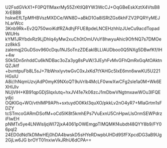 U2FsdGVkX1+F0PQ11MaxrMy55ZrKtIQ8YW3WcCJ+OqGBeEskXztX4VtsB8XrEBBB
hskwEfLTpMfHBVszMXDCe/WN8D+aBkD1Oa8ISRtZGs6khFZV2PQRYyMEJhLarWcc
3Knb9Rk+Ev2Q750woiKdfRZAdhjFFUE8pdeLNCEHzhhIzJUeCu9acdTopadWlUHs
kYM1JRYbdxRz9LjDhIq4yMw2xuCh0tOmUVuY8hwyuAhic9OfrNQ7s7DMOezz8kkS
zalemqj2GuDSov960cDqu1NJSoTnzZDEakIBLLlAUDboo0Q5NXg5DBwfKf/IH+4w
S0k5Dn5nhddCu6kNDBac3oZa3yg8sPuW/3JEyhFvMvGFhQmRxGqAtOAktnQZJktf
+bvmtpuFb8L5sJ+7IbWnxIyvtwGvC0xJxKd7tYAHGc5IxE6mn6wwKU5U221HGslU
A8i//hNqmUzvjAdP0myK9NXoQT9uVrIb4McLF0wwXwCFg2sIe1a0M+Wk6EXHIJIv
NUjVlH+KB91qpGDjSlqxlutq+hxJV41e7k06zcJ1mDbwVNgtmxawWOu3lFQEydjc
OQKlGq+WO/vthlMP9APh+sxtuydO0KkI3quXO/pkkLv2nO4yR7+MlaGrtm1sFDZY
tcSTmcoGARmDSofM+oCd5IK8t5kmhEPs7VuExnU5CnHpwLlsOrmSEWPdrziFlwEH
pNMTx5ye4LNWlsIjqWI72jxA4061pOWEmgpTlMQMKf4ubdt48QYY8b9/FY06pql2
24ED0dNd1kDMwHEj0hDA4bwskD5sHYeRDwpbUHDd9SfFXpcdDG3aB9Ug2GjLw6JG
brOYT01nxiwVkJRhU6dCPA==
